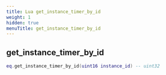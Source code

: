```yaml
---
title: Lua get_instance_timer_by_id
weight: 1
hidden: true
menuTitle: get_instance_timer_by_id
---
```

## get_instance_timer_by_id
```lua
eq.get_instance_timer_by_id(uint16 instance_id) -- uint32
```